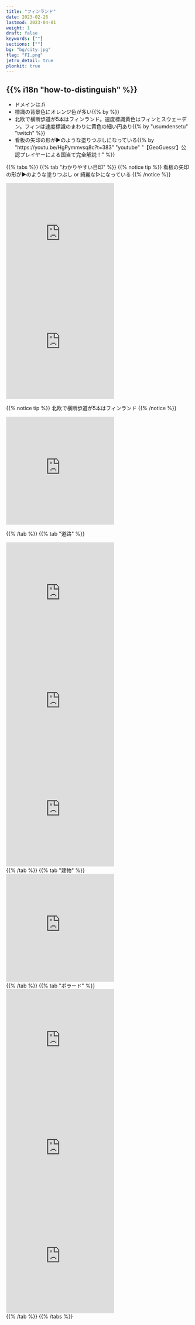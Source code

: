 ```yaml
---
title: "フィンランド"
date: 2023-02-26
lastmod: 2023-04-01
weight: 1
draft: false
keywords: [""]
sections: [""]
bg: "bg/city.jpg"
flag: "FI.png"
jetro_detail: true
plonkit: true
---
```


<div class="main-desciption country-description">
    <h2 class="section-title">{{% i18n "how-to-distinguish" %}}</h2>
    <ul class="rule-list">
        <li>ドメインは<span class="quiz">.fi</span></li>
        <li>標識の背景色に<span class="quiz">オレンジ色</span>が多い{{% by %}}</li>
        <li>北欧で横断歩道が<span class="quiz">5</span>本はフィンランド。速度標識黄色はフィンとスウェーデン。フィンは速度標識の<span class="quiz">まわりに黄色の細い円</span>あり{{% by "usumdensetu" "twitch" %}}</li>
        <li>看板の矢印の形が▶のような塗りつぶしになっている{{% by "https://youtu.be/HgPymmvsq8c?t=383" "youtube" "【GeoGuessr】公認プレイヤーによる国当て完全解説！" %}}</li>
    </ul>
</div>

{{% tabs  %}}
{{% tab "わかりやすい目印" %}}
{{% notice tip %}}
看板の矢印の形が▶のような塗りつぶし or 綺麗な▷になっている
{{% /notice %}}
<div class="googlemap-if">
<iframe src="https://www.google.com/maps/embed?pb=!4v1681521009779!6m8!1m7!1sWYvzEQCpe57sx0aVfgUUbw!2m2!1d62.23007740605037!2d25.90092329265511!3f312.7352315887596!4f-3.3257226229518437!5f2.9534892011313096" width="295" height="295" style="border:0;" allowfullscreen="" loading="lazy" referrerpolicy="no-referrer-when-downgrade"></iframe>
<iframe src="https://www.google.com/maps/embed?pb=!4v1681520812940!6m8!1m7!1sw7scIOEgw4bALWEf_gj3Pg!2m2!1d61.16324049244532!2d24.00394720990714!3f218.6219097770722!4f-7.579038098574443!5f3.325193203789971" width="295" height="295" style="border:0;" allowfullscreen="" loading="lazy" referrerpolicy="no-referrer-when-downgrade"></iframe>
</div>

{{% notice tip %}}
北欧で横断歩道が<span class="quiz">5</span>本はフィンランド
{{% /notice %}}
<div class="googlemap-if">

<iframe src="https://www.google.com/maps/embed?pb=!4v1681520866970!6m8!1m7!1spcBwIaJsc2QaQ6RVOE0oqQ!2m2!1d62.31801452761126!2d27.85956453519352!3f196.22264853165746!4f-6.127584696527521!5f3.325193203789971" width="295" height="295" style="border:0;" allowfullscreen="" loading="lazy" referrerpolicy="no-referrer-when-downgrade"></iframe>
</div>

{{% /tab %}}
{{% tab "道路" %}}
<div class="googlemap-if">
<iframe src="https://www.google.com/maps/embed?pb=!4v1681520866970!6m8!1m7!1spcBwIaJsc2QaQ6RVOE0oqQ!2m2!1d62.31801452761126!2d27.85956453519352!3f196.22264853165746!4f-6.127584696527521!5f3.325193203789971" width="295" height="295" style="border:0;" allowfullscreen="" loading="lazy" referrerpolicy="no-referrer-when-downgrade"></iframe>
<iframe src="https://www.google.com/maps/embed?pb=!4v1680258058713!6m8!1m7!1stazK7G-71ZUer2LEPZ4ySw!2m2!1d64.23238660465735!2d27.79414926866547!3f334.3234157530637!4f-0.9671649644250522!5f3.325193203789971" width="295" height="295" style="border:0;" allowfullscreen="" loading="lazy" referrerpolicy="no-referrer-when-downgrade"></iframe>
<iframe src="https://www.google.com/maps/embed?pb=!4v1680257878532!6m8!1m7!1si3tQD4fgTg2jpSaX4RTNlg!2m2!1d62.60240319530679!2d22.56829038120098!3f123.10062814551522!4f-7.362185962310448!5f3.325193203789971" width="295" height="295" style="border:0;" allowfullscreen="" loading="lazy" referrerpolicy="no-referrer-when-downgrade"></iframe>
</div>
{{% /tab %}}
{{% tab "建物" %}}
<div class="googlemap-if">
<iframe src="https://www.google.com/maps/embed?pb=!4v1681603219451!6m8!1m7!1sCAoSLEFGMVFpcE5sV1lxZzJhVmxyV1dlbjdabF9INFM2SGs4QzdZdUJ5cGZqTnpG!2m2!1d66.47400349870854!2d25.77805517560248!3f200.62698346344465!4f5.666424746809113!5f1.6727209384642365" width="295" height="295" style="border:0;" allowfullscreen="" loading="lazy" referrerpolicy="no-referrer-when-downgrade"></iframe>
</div>
{{% /tab %}}
{{% tab "ボラード" %}}
<div class="googlemap-if">
<iframe src="https://www.google.com/maps/embed?pb=!4v1680257983569!6m8!1m7!1sCAoSK0FGMVFpcE4xSnZfNUY0VUQtOXdHU1BaRmRVcUpndmVjY2RxWUx2MDVZZkU.!2m2!1d64.79049293577131!2d28.86883061036374!3f91.48555917413526!4f-7.18344359100135!5f3.302572108668874" width="295" height="295" style="border:0;" allowfullscreen="" loading="lazy" referrerpolicy="no-referrer-when-downgrade"></iframe>
<iframe src="https://www.google.com/maps/embed?pb=!4v1680258023177!6m8!1m7!1sCAoSK0FGMVFpcE4xSnZfNUY0VUQtOXdHU1BaRmRVcUpndmVjY2RxWUx2MDVZZkU.!2m2!1d64.79049293577131!2d28.86883061036374!3f37.19906091178483!4f-9.018507226864358!5f3.325193203789971" width="295" height="295" style="border:0;" allowfullscreen="" loading="lazy" referrerpolicy="no-referrer-when-downgrade"></iframe>
<iframe src="https://www.google.com/maps/embed?pb=!4v1680258157281!6m8!1m7!1s2yXz9ScGow_kAdVuldyAgA!2m2!1d62.5627184508939!2d22.89723479065259!3f296.6156076712753!4f-20.04210075493647!5f3.325193203789971" width="295" height="295" style="border:0;" allowfullscreen="" loading="lazy" referrerpolicy="no-referrer-when-downgrade"></iframe>
</div>
{{% /tab %}}
{{% /tabs %}}